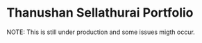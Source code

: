 # Thanushan Sellathurai Portfolio

NOTE: This is still under production and some issues migth occur.
